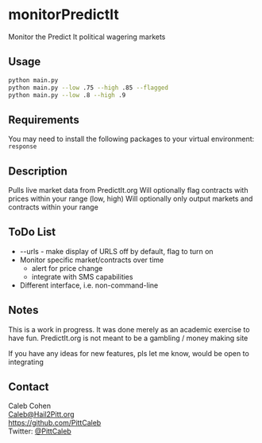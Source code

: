 # monitorPredictIt
Monitor the Predict It political wagering markets

## Usage
```bash
python main.py
python main.py --low .75 --high .85 --flagged
python main.py --low .8 --high .9
```

## Requirements
You may need to install the following packages to your virtual environment:  
`response` 

## Description
Pulls live market data from PredictIt.org
Will optionally flag contracts with prices within your range (low, high)
Will optionally only output markets and contracts within your range

## ToDo List
* --urls - make display of URLS off by default, flag to turn on
* Monitor specific market/contracts over time
  * alert for price change
  * integrate with SMS capabilities 
* Different interface, i.e. non-command-line

## Notes
This is a work in progress.  It was done merely as an academic exercise to have fun.
PredictIt.org is not meant to be a gambling / money making site

If you have any ideas for new features, pls let me know, would be open to integrating

## Contact
Caleb Cohen  
Caleb@Hail2Pitt.org  
https://github.com/PittCaleb  
Twitter: [@PittCaleb](https://www.twitter.com/PittCaleb)


  